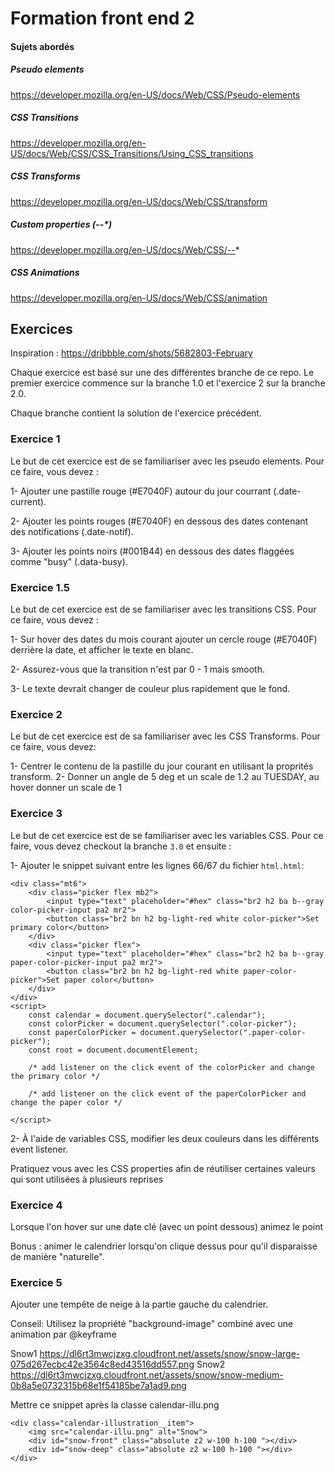 # Formation front end 2

#### Sujets abordés

##### Pseudo elements
https://developer.mozilla.org/en-US/docs/Web/CSS/Pseudo-elements

##### CSS Transitions
https://developer.mozilla.org/en-US/docs/Web/CSS/CSS_Transitions/Using_CSS_transitions

##### CSS Transforms
https://developer.mozilla.org/en-US/docs/Web/CSS/transform

##### Custom properties (--*)
https://developer.mozilla.org/en-US/docs/Web/CSS/--*

##### CSS Animations
https://developer.mozilla.org/en-US/docs/Web/CSS/animation


## Exercices
Inspiration : https://dribbble.com/shots/5682803-February

Chaque exercice est basé sur une des différentes branche de ce repo. Le premier exercice commence sur la branche 1.0 et l'exercice 2 sur la branche 2.0.

Chaque branche contient la solution de l'exercice précédent.

### Exercice 1
Le but de cet exercice est de se familiariser avec les pseudo elements. Pour ce faire, vous devez :

1- Ajouter une pastille rouge (#E7040F) autour du jour courrant (.date-current).

2- Ajouter les points rouges (#E7040F) en dessous des dates contenant des notifications (.date-notif).

3- Ajouter les points noirs (#001B44) en dessous des dates flaggées comme "busy" (.data-busy).

### Exercice 1.5
Le but de cet exercice est de se familiariser avec les transitions CSS. Pour ce faire, vous devez :

1- Sur hover des dates du mois courant ajouter un cercle rouge (#E7040F) derrière la date, et afficher le texte en blanc.

2- Assurez-vous que la transition n'est par 0 - 1 mais smooth.

3- Le texte devrait changer de couleur plus rapidement que le fond.

### Exercice 2
Le but de cet exercice est de sa familiariser avec les CSS Transforms. Pour ce faire, vous devez:

1- Centrer le contenu de la pastille du jour courant en utilisant la proprités transform. 
2- Donner un angle de 5 deg et un scale de 1.2 au TUESDAY, au hover donner un scale de 1

### Exercice 3
Le but de cet exercice est de se familiariser avec les variables CSS. Pour ce faire, vous devez checkout la branche `3.0` et ensuite :

1- Ajouter le snippet suivant entre les lignes 66/67 du fichier `html.html`:

```
<div class="mt6">
    <div class="picker flex mb2">
        <input type="text" placeholder="#hex" class="br2 h2 ba b--gray color-picker-input pa2 mr2">
        <button class="br2 bn h2 bg-light-red white color-picker">Set primary color</button>
    </div>
    <div class="picker flex">
        <input type="text" placeholder="#hex" class="br2 h2 ba b--gray paper-color-picker-input pa2 mr2">
        <button class="br2 bn h2 bg-light-red white paper-color-picker">Set paper color</button>
    </div>
</div>
<script>
    const calendar = document.querySelector(".calendar");
    const colorPicker = document.querySelector(".color-picker");
    const paperColorPicker = document.querySelector(".paper-color-picker");
    const root = document.documentElement;

    /* add listener on the click event of the colorPicker and change the primary color */

    /* add listener on the click event of the paperColorPicker and change the paper color */

</script>
```

2- À l'aide de variables CSS, modifier les deux couleurs dans les différents event listener. 

Pratiquez vous avec les CSS properties afin de réutiliser certaines valeurs qui sont utilisées à plusieurs reprises

### Exercice 4
Lorsque l'on hover sur une date clé (avec un point dessous) animez le point

Bonus : animer le calendrier lorsqu'on clique dessus pour qu'il disparaisse de manière "naturelle".

### Exercice 5
Ajouter une tempête de neige à la partie gauche du calendrier.

Conseil: Utilisez la propriété "background-image" combiné avec une animation par @keyframe

Snow1 https://dl6rt3mwcjzxg.cloudfront.net/assets/snow/snow-large-075d267ecbc42e3564c8ed43516dd557.png
Snow2 https://dl6rt3mwcjzxg.cloudfront.net/assets/snow/snow-medium-0b8a5e0732315b68e1f54185be7a1ad9.png 

Mettre ce snippet 
après la classe calendar-illu.png
```
<div class="calendar-illustration__item">
    <img src="calendar-illu.png" alt="Snow">
    <div id="snow-front" class="absolute z2 w-100 h-100 "></div>
    <div id="snow-deep" class="absolute z2 w-100 h-100 "></div>
</div>
```
